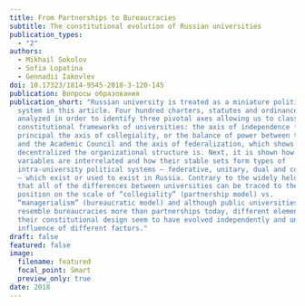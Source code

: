 ```yaml
---
title: From Partnerships to Bureaucracies
subtitle: The constitutional evolution of Russian universities
publication_types:
  - "2"
authors:
  - Mikhail Sokolov
  - Sofia Lopatina
  - Gennadii Iakovlev
doi: 10.17323/1814-9545-2018-3-120-145
publication: Вопросы образования
publication_short: "Russian university is treated as a miniature political
  system in this article. Four hundred charters, statutes and ordinances are
  analyzed in order to identify three pivotal axes allowing us to classify
  constitutional frameworks of universities: the axis of independence from the
  principal the axis of collegiality, or the balance of power between the rector
  and the Academic Council and the axis of federalization, which shows how
  decentralized the organizational structure is. Next, it is shown how these
  variables are interrelated and how their stable sets form types of
  intra-university political systems — federative, unitary, dual and controlled
  — which exist or used to exist in Russia. Contrary to the widely held belief
  that all of the differences between universities can be traced to their
  position on the scale of “collegiality” (partnership model) vs.
  “managerialism” (bureaucratic model) and although public universities do
  resemble bureaucracies more than partnerships today, different elements of
  their constitutional design seem to have evolved independently and under the
  influence of different factors."
draft: false
featured: false
image:
  filename: featured
  focal_point: Smart
  preview_only: true
date: 2018
---
```

